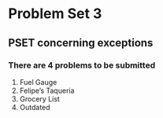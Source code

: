 # Problem Set 3

## PSET concerning exceptions

### There are 4 problems to be submitted
1. Fuel Gauge
2. Felipe’s Taqueria
3. Grocery List
4. Outdated
